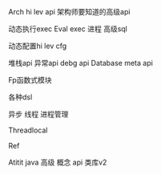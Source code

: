 Arch hi lev api  架构师要知道的高级api



动态执行exec 
Eval   exec   进程
高级sql

动态配置hi lev cfg

堆栈api 异常api  debg api
Database meta api

Fp函数式模块

各种dsl

异步 线程  进程管理

Threadlocal


Ref

Atitit java 高级 概念 api 类库v2




